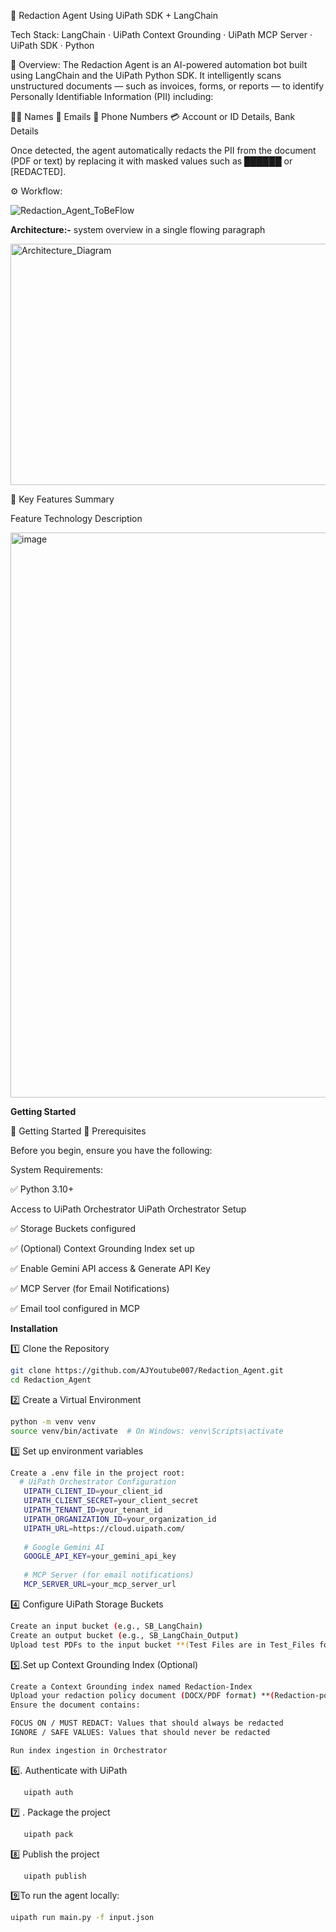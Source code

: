 🧠 Redaction Agent Using UiPath SDK + LangChain

Tech Stack:
LangChain · UiPath Context Grounding · UiPath MCP Server · UiPath SDK · Python

🧾 Overview:
The Redaction Agent is an AI-powered automation bot built using LangChain and the UiPath Python SDK.
It intelligently scans unstructured documents — such as invoices, forms, or reports — to identify Personally Identifiable Information (PII) including:

🧍‍♂️ Names
📧 Emails
📱 Phone Numbers
💳 Account or ID Details, Bank Details

Once detected, the agent automatically redacts the PII from the document (PDF or text) by replacing it with masked values such as ██████ or [REDACTED].

⚙️ Workflow:

![Redaction_Agent_ToBeFlow](https://github.com/user-attachments/assets/567cf01e-6b38-4ccf-9c2f-37dc0e4da70b)

**Architecture:-** system overview in a single flowing paragraph

<img width="539" height="386" alt="Architecture_Diagram" src="https://github.com/user-attachments/assets/dceb7504-2c1e-483e-917f-637ba616beae" />

🚀 Key Features Summary		
		
Feature	Technology	Description

<img width="1026" height="904" alt="image" src="https://github.com/user-attachments/assets/83650395-25b0-4469-9e9b-28ad1236c46f" />

**Getting Started**

🧩 Getting Started
🔧 Prerequisites

Before you begin, ensure you have the following:

System Requirements:

✅ Python 3.10+

Access to UiPath Orchestrator
UiPath Orchestrator Setup

✅ Storage Buckets configured

✅ (Optional) Context Grounding Index set up

✅ Enable Gemini API access & Generate API Key

✅ MCP Server (for Email Notifications)

✅ Email tool configured in MCP


**Installation**

1️⃣ Clone the Repository
```bash
git clone https://github.com/AJYoutube007/Redaction_Agent.git
cd Redaction_Agent
```

2️⃣ Create a Virtual Environment
```bash
python -m venv venv
source venv/bin/activate  # On Windows: venv\Scripts\activate
```
3️⃣ Set up environment variables
```bash
Create a .env file in the project root:
  # UiPath Orchestrator Configuration
   UIPATH_CLIENT_ID=your_client_id
   UIPATH_CLIENT_SECRET=your_client_secret
   UIPATH_TENANT_ID=your_tenant_id
   UIPATH_ORGANIZATION_ID=your_organization_id
   UIPATH_URL=https://cloud.uipath.com/
   
   # Google Gemini AI
   GOOGLE_API_KEY=your_gemini_api_key
   
   # MCP Server (for email notifications)
   MCP_SERVER_URL=your_mcp_server_url
```
4️⃣ Configure UiPath Storage Buckets
```bash
Create an input bucket (e.g., SB_LangChain)
Create an output bucket (e.g., SB_LangChain_Output)
Upload test PDFs to the input bucket **(Test Files are in Test_Files folder )**
```

5️⃣.Set up Context Grounding Index (Optional)
```bash
Create a Context Grounding index named Redaction-Index
Upload your redaction policy document (DOCX/PDF format) **(Redaction-policy is in Test_Files folder )**
Ensure the document contains:

FOCUS ON / MUST REDACT: Values that should always be redacted
IGNORE / SAFE VALUES: Values that should never be redacted

Run index ingestion in Orchestrator
```
6️⃣. Authenticate with UiPath
 ```bash
 	uipath auth
 ```
7️⃣ . Package the project
 ```bash
 	uipath pack
 ```
8️⃣ Publish the project
 ```bash
 	uipath publish
 ```

9️⃣To run the agent locally:
```bash
uipath run main.py -f input.json
 ```
